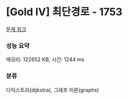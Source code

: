 # [Gold IV] 최단경로 - 1753 

[문제 링크](https://www.acmicpc.net/problem/1753) 

### 성능 요약

메모리: 122652 KB, 시간: 1244 ms

### 분류

다익스트라(dijkstra), 그래프 이론(graphs)

